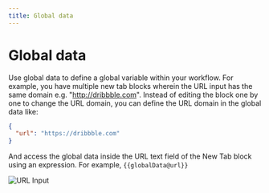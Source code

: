 ```yaml
---
title: Global data
---
```


# Global data

Use global data to define a global variable within your workflow.
For example, you have multiple new tab blocks wherein the URL input has the same domain e.g. "http://dribbble.com". Instead of editing the block one by one to change the URL domain, you can define the URL domain in the global data like:

```json
{
  "url": "https://dribbble.com"
}
```
And access the global data inside the URL text field of the New Tab block using an expression. For example, <code v-pre>{{globalData@url}}</code>

![URL Input](https://res.cloudinary.com/chat-story/image/upload/v1642160825/automa/chrome_d3PsYXgOKK_weyqwy.png)
